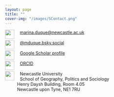 ```yaml
---
layout: page
title: ""
cover-img: "/images/5Contact.png"
---
```



<img src="../images/email_icon.png" style="width: 30px;" align="left"> &nbsp;&nbsp;&nbsp; marina.duque@newcastle.ac.uk <br><br>
<img src="../images/icon_bsky.png" style="width: 30px;" align="left">  &nbsp;&nbsp;&nbsp; <a href="https://bsky.app/profile/did:plc:a6lng7cr63a54dbd64sl7lr3" target="_blank">@mduque.bsky.social</a> <br><br>
<img src="../images/gscholar_icon.png" style="width: 30px;" align="left">  &nbsp;&nbsp;&nbsp; <a href="https://scholar.google.com/citations?user=ZZY5EK8AAAAJ&hl=en" target="_blank">Google Scholar profile</a> <br><br>
<img src="../images/orcid_icon.png" style="width: 30px;" align="left"> &nbsp;&nbsp;&nbsp; <a href="https://orcid.org/0000-0003-1245-9938" target="_blank">ORCID</a> <br><br>
<img src="../images/mailing_icon.png" style="width: 30px;" align="left"> &nbsp;&nbsp;&nbsp; Newcastle University <br> &nbsp;&nbsp;&nbsp; School of Geography, Politics and Sociology <br> &nbsp;&nbsp;&nbsp;&nbsp;&nbsp;&nbsp;&nbsp;&nbsp;&nbsp; Henry Daysh Building, Room 4.05 <br> &nbsp;&nbsp;&nbsp;&nbsp;&nbsp;&nbsp;&nbsp;&nbsp;&nbsp; Newcastle upon Tyne, NE1 7RU
